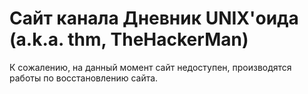 # Сайт канала Дневник UNIX'оида (a.k.a. thm, TheHackerMan)
К сожалению, на данный момент сайт недоступен, производятся работы по восстановлению сайта.
